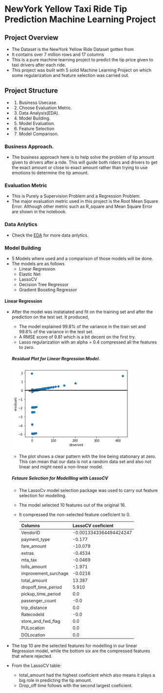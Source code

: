 # NewYork Yellow Taxi Ride Tip Prediction Machine Learning Project

## Project Overview
- The Dataset is the NewYork Yellow Ride Dataset gotten from
- It contains over 7 million rows and 17 columns
- This is a pure machine learning project to predict the tip price given to taxi drivers after each ride.
- This project was built with 5 solid Machine Learning Project on which some regularization and feature selection was carried out.

## Project Structure
- 1. Business Usecase.
- 2. Choose Evaluation Metric.
- 3. Data Analysis(EDA).
- 4. Model Building.
- 5. Model Evaluation.
- 6. Feature Selection
- 7. Model Comparison.

### Business Approach.
- The business approach here is to help solve the problem of tip amount given to drivers after a ride. This will guide both riders and drivers to get the exact amount or close to exact amount rather than trying to use emotions to determine the tip amount.

### Evaluation Metric
- This is Purely a Supervision Problem and a Regression Problem.
- The major evaluation metric used in this project is the Root Mean Square Error. Although other metric such as R_square and Mean Square Error are shown in the notebook.

### Data Anlytics
- Check the [EDA](https://github.com/geewynn/Machine-Learning-Project/blob/master/New%20York%20Trip/trip_analysis.ipynb) for more data anlytics.

### Model Building
- 5 Models where used and a comparison of those models will be done.
- The models are as follows
  - Linear Regression
  - Elastic Net
  - LassoCV
  - Decision Tree Regressor
  - Gradient Boosting Regressor
#### Linear Regression
- After the model was instatiated and fit on the training set and after the prediction on the test set. It produced,
  - The model explained 99.8% of the variance in the train set and 99.8% of the variance in the test set.
  - A RMSE score of 9.81 which is a bit decent on the first try.
  - Lasso regularization with an alpha = 0.4 compressed all the features to zero.
  
  ##### Residual Plot for Linear Regression Model.
    ![residual](https://github.com/geewynn/Machine-Learning-Project/blob/master/New%20York%20Trip/images/residual.png)
    - The plot shows a clear pattern with the line being stationary at zero. This can mean that our data is not a random data set and also not linear and might need a non-linear model.
  
  ##### Fetaure Selection for Modellling with LassoCV
  - The LassoCv model selection package was used to carry out feature selection for modelling.
  - The model selected 10 features out of the original 16. 
  - It compressed the non-selected feature coeficient to 0.
  
    | Columns  | LassoCV coeficient |
    | ------------- | ------------- |
    | VendorID  | -0.0013343364494424247  |
    | payment_type   | -0.177  |
    | fare_amount   | -10.079  |
    | extras   |  -0.4534  |
    | mta_tax  |  -0.0469  |
    | tolls_amount  | -1.971  |
    | improvement_surchage   |  -0.0216  |
    | total_amount  | 13.387  |
    | dropoff_time_period  |  5.910   |
    | pickup_time_period  |  0.0  |
    | passenger_count  |-0.0  |
    | trip_distance | 0.0   |
    | RatecodeId  | -0.0  |
    | store_and_fwd_flag  | 0.0   |
    | PULocation   |  0.0   |
    | DOLocation   | 0.0   |
    
 - The top 10 are the selected features for modelling in our linear Regression model, while the bottom six are the compressed features that where rejected.
    
 - From the LassoCV table:
      - total_amount had the highest coeficient which also means it plays a big role in predicting the tip amount.
      - Drop_off time follows with the second largest coeficient.
